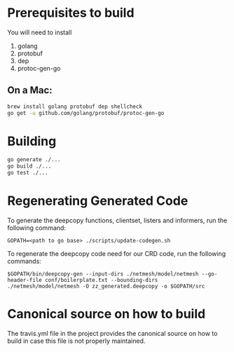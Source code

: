 # Prerequisites to build

You will need to install

1. golang
2. protobuf
3. dep
4. protoc-gen-go

## On a Mac:

```bash
brew install golang protobuf dep shellcheck
go get -u github.com/golang/protobuf/protoc-gen-go
```

# Building

```bash
go generate ./...
go build ./...
go test ./...
```

# Regenerating Generated Code

To generate the deepcopy functions, clientset, listers and informers, run the following command:

```
GOPATH=<path to go base> ./scripts/update-codegen.sh
```

To regenerate the deepcopy code need for our CRD code, run the following commands:

```
$GOPATH/bin/deepcopy-gen --input-dirs ./netmesh/model/netmesh --go-header-file conf/boilerplate.txt --bounding-dirs ./netmesh/model/netmesh -O zz_generated.deepcopy -o $GOPATH/src
```

# Canonical source on how to build

The travis.yml file in the project provides the canonical source on how to
build in case this file is not properly maintained.
